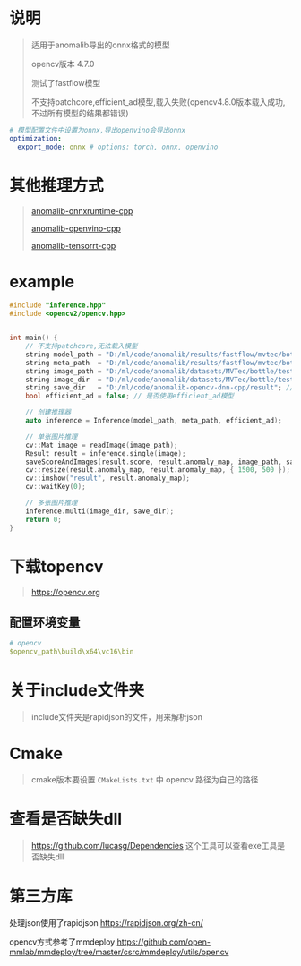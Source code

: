 # 说明

> 适用于anomalib导出的onnx格式的模型
>
> opencv版本 4.7.0
>
> 测试了fastflow模型
>
> 不支持patchcore,efficient_ad模型,载入失败(opencv4.8.0版本载入成功,不过所有模型的结果都错误)

```yaml
# 模型配置文件中设置为onnx,导出openvino会导出onnx
optimization:
  export_mode: onnx # options: torch, onnx, openvino
```

# 其他推理方式

> [anomalib-onnxruntime-cpp](https://github.com/NagatoYuki0943/anomalib-onnxruntime-cpp)
>
> [anomalib-openvino-cpp](https://github.com/NagatoYuki0943/anomalib-openvino-cpp)
>
> [anomalib-tensorrt-cpp](https://github.com/NagatoYuki0943/anomalib-tensorrt-cpp)

# example

```C++
#include "inference.hpp"
#include <opencv2/opencv.hpp>


int main() {
    // 不支持patchcore,无法载入模型
    string model_path = "D:/ml/code/anomalib/results/fastflow/mvtec/bottle/run/weights/openvino/model.onnx";
    string meta_path  = "D:/ml/code/anomalib/results/fastflow/mvtec/bottle/run/weights/openvino/metadata.json";
    string image_path = "D:/ml/code/anomalib/datasets/MVTec/bottle/test/broken_large/000.png";
    string image_dir  = "D:/ml/code/anomalib/datasets/MVTec/bottle/test/broken_large";
    string save_dir   = "D:/ml/code/anomalib-opencv-dnn-cpp/result"; // 注意目录不会自动创建,要手动创建才会保存
    bool efficient_ad = false; // 是否使用efficient_ad模型

    // 创建推理器
    auto inference = Inference(model_path, meta_path, efficient_ad);

    // 单张图片推理
    cv::Mat image = readImage(image_path);
    Result result = inference.single(image);
    saveScoreAndImages(result.score, result.anomaly_map, image_path, save_dir);
    cv::resize(result.anomaly_map, result.anomaly_map, { 1500, 500 });
    cv::imshow("result", result.anomaly_map);
    cv::waitKey(0);

    // 多张图片推理
    inference.multi(image_dir, save_dir);
    return 0;
}
```

# 下载topencv

> https://opencv.org

## 配置环境变量

```yaml
# opencv
$opencv_path\build\x64\vc16\bin
```

# 关于include文件夹

> include文件夹是rapidjson的文件，用来解析json

# Cmake

> cmake版本要设置 `CMakeLists.txt` 中 opencv 路径为自己的路径

# 查看是否缺失dll

> https://github.com/lucasg/Dependencies 这个工具可以查看exe工具是否缺失dll

# 第三方库

处理json使用了rapidjson https://rapidjson.org/zh-cn/

opencv方式参考了mmdeploy https://github.com/open-mmlab/mmdeploy/tree/master/csrc/mmdeploy/utils/opencv
